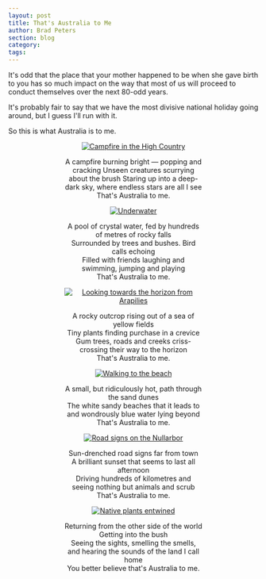 ```yaml
---
layout: post
title: That's Australia to Me
author: Brad Peters
section: blog
category: 
tags: 
---
```

It's odd that the place that your mother happened to be when she gave birth to you has so much impact on the way that most of us will proceed to conduct themselves over the next 80-odd years.

It's probably fair to say that we have the most divisive national holiday going around, but I guess I'll run with it.

So this is what Australia is to me.

<!--more-->
<div style="text-align:center; width: 55%; margin-left:auto; margin-right:auto;">

[![Campfire in the High Country](https://farm2.staticflickr.com/1484/24575820986_19d25165be_z_d.jpg)](https://www.flickr.com/photos/ubersejanus/24575820986)

A campfire burning bright — popping and cracking
Unseen creatures scurrying about the brush
Staring up into a deep-dark sky, where endless stars are all I see
That's Australia to me.

  <div class="blog-image-centre">
    <a href="https://www.flickr.com/photos/ubersejanus/15236149784" target="_blank">
      <img src="https://farm9.staticflickr.com/8650/15236149784_f4d5a3d114_z_d.jpg" alt="Underwater" /></a>
  </div>
  <p>A pool of crystal water, fed by hundreds of metres of rocky falls<br>Surrounded by trees and bushes. Bird calls echoing<br>Filled with friends laughing and swimming, jumping and playing<br>That's Australia to me.</p>
  <div class="blog-image-centre">
    <a href="https://www.flickr.com/photos/ubersejanus/24493995162" target="_blank">
      <img src="https://farm2.staticflickr.com/1506/24493995162_3fe972d056_z_d.jpg" alt="Looking towards the horizon from Arapilies" /></a>
  </div>
  <p>A rocky outcrop rising out of a sea of yellow fields<br>Tiny plants finding purchase in a crevice<br>Gum trees, roads and creeks criss-crossing their way to the horizon<br>That's Australia to me.</p>
  <div class="blog-image-centre">
    <a href="https://www.flickr.com/photos/ubersejanus/24234480419" target="_blank">
      <img src="https://farm2.staticflickr.com/1581/24234480419_2179162090_z_d.jpg" alt="Walking to the beach" /></a>
  </div>
  <p>A small, but ridiculously hot, path through the sand dunes<br>The white sandy beaches that it leads to<br>and wondrously blue water lying beyond<br>That's Australia to me.</p>
  <div class="blog-image-centre">
    <a href="https://www.flickr.com/photos/ubersejanus/12968203944" target="_blank">
      <img src="https://farm8.staticflickr.com/7301/12968203944_ef4b3d1774_z_d.jpg" alt="Road signs on the Nullarbor" /></a>
  </div>
  <p>Sun-drenched road signs far from town<br>A brilliant sunset that seems to last all afternoon<br>Driving hundreds of kilometres and seeing nothing but animals and scrub<br>That's Australia to me.</p>
  <div class="blog-image-centre">
    <a href="https://www.flickr.com/photos/ubersejanus/12980310353" target="_blank">
      <img src="https://farm4.staticflickr.com/3051/12980310353_61dbe7d9db_z_d.jpg" alt="Native plants entwined" /></a>
  </div>
  <p>Returning from the other side of the world<br>Getting into the bush<br>Seeing the sights, smelling the smells, and hearing the sounds of the land I call home<br>You better believe that's Australia to me.</p>